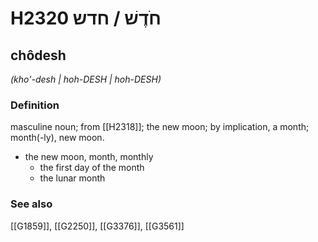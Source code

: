 # H2320 חֹדֶשׁ / חדש

## chôdesh

_(kho'-desh | hoh-DESH | hoh-DESH)_

### Definition

masculine noun; from [[H2318]]; the new moon; by implication, a month; month(-ly), new moon.

- the new moon, month, monthly
    - the first day of the month
    - the lunar month
### See also

[[G1859]], [[G2250]], [[G3376]], [[G3561]]

